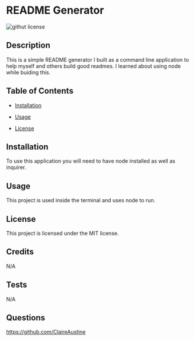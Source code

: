 # README Generator
  ![githut license](https://img.shields.io/badge/License-MIT-blueviolet.svg)

## Description
This is a simple README generator I built as a command line application to help myself and others build good readmes. I learned about using node while buiding this.
## Table of Contents

* [Installation](#installation)

* [Usage](#usage)
* [License](#license)

## Installation
To use this application you will need to have node installed as well as inquirer.

## Usage
This project is used inside the terminal and uses node to run.

  ## License
  
  This project is licensed under the MIT  license.
  

## Credits
N/A

## Tests
N/A

## Questions
https://github.com/ClaireAustine

